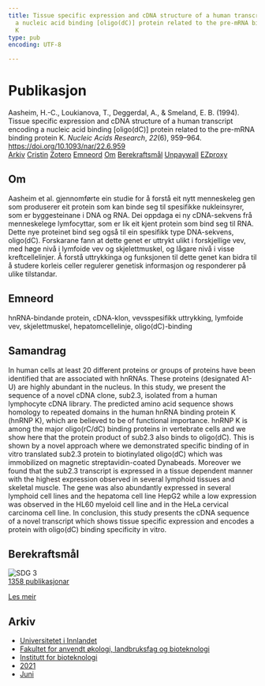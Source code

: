 ```yaml
---
title: Tissue specific expression and cDNA structure of a human transcript encoding
  a nucleic acid binding [oligo(dC)] protein related to the pre-mRNA binding protein
  K
type: pub
encoding: UTF-8

---
```

<h1>Publikasjon</h1>
<article id="csl-bib-container-TRYN9NM8" class="csl-bib-container">
  <div class="csl-bib-body"> <div class="csl-entry">Aasheim, H.-C., Loukianova, T., Deggerdal, A., &#38; Smeland, E. B. (1994). Tissue specific expression and cDNA structure of a human transcript encoding a nucleic acid binding [oligo(dC)] protein related to the pre-mRNA binding protein K. <i>Nucleic Acids Research</i>, <i>22</i>(6), 959–964. <a href="https://doi.org/10.1093/nar/22.6.959">https://doi.org/10.1093/nar/22.6.959</a></div> </div>
  <div class="csl-bib-buttons">
    <a href="#taxonomy-article-TRYN9NM8" alt="archive" class="csl-bib-button">Arkiv</a>
    <a href="https://app.cristin.no/results/show.jsf?id=1914019" alt="Cristin" class="csl-bib-button">Cristin</a>
    <a href="http://zotero.org/groups/5881554/items/TRYN9NM8" alt="Zotero" class="csl-bib-button">Zotero</a>
    <a href="#keywords-article-TRYN9NM8" alt="keywords" class="csl-bib-button">Emneord</a>
    <a href="#about-article-TRYN9NM8" alt="about_pub" class="csl-bib-button">Om</a>
    <a href="#sdg-article-TRYN9NM8" alt="sdg" class="csl-bib-button">Berekraftsmål</a>
    <a href="https://europepmc.org/articles/pmc307915?pdf=render" alt="Unpaywall" class="csl-bib-button">Unpaywall</a>
    <a href="https://europepmc.org/articles/pmc307915?pdf=render" alt="EZproxy" class="csl-bib-button">EZproxy</a>
  </div>
  <div id="csl-bib-meta-container-TRYN9NM8"></div>
</article>
<div id="csl-bib-meta-TRYN9NM8" class="csl-bib-meta">
  <article id="about-article-TRYN9NM8" class="about_pub-article">
    <h1>Om</h1>
    Aasheim et al. gjennomførte ein studie for å forstå eit nytt menneskeleg gen som produserer eit protein som kan binde seg til spesifikke nukleinsyrer, som er byggesteinane i DNA og RNA. Dei oppdaga ei ny cDNA-sekvens frå menneskelege lymfocyttar, som er lik eit kjent protein som bind seg til RNA. Dette nye proteinet bind seg også til ein spesifikk type DNA-sekvens, oligo(dC). Forskarane fann at dette genet er uttrykt ulikt i forskjellige vev, med høge nivå i lymfoide vev og skjelettmuskel, og lågare nivå i visse kreftcellelinjer. Å forstå uttrykkinga og funksjonen til dette genet kan bidra til å studere korleis celler regulerer genetisk informasjon og responderer på ulike tilstandar.
  </article>
  <article id="keywords-article-TRYN9NM8" class="keywords-article">
    <h1>Emneord</h1>
    hnRNA-bindande protein, cDNA-klon, vevsspesifikk uttrykking, lymfoide vev, skjelettmuskel, hepatomcellelinje, oligo(dC)-binding
  </article>
  <article id="abstract-article-TRYN9NM8" class="abstract-article">
    <h1>Samandrag</h1>
    In human cells at least 20 different proteins or groups of proteins have been identified that are associated with hnRNAs. These proteins (designated A1-U) are highly abundant in the nucleus. In this study, we present the sequence of a novel cDNA clone, sub2.3, isolated from a human lymphocyte cDNA library. The predicted amino acid sequence shows homology to repeated domains in the human hnRNA binding protein K (hnRNP K), which are believed to be of functional importance. hnRNP K is among the major oligo(rC/dC) binding proteins in vertebrate cells and we show here that the protein product of sub2.3 also binds to oligo(dC). This is shown by a novel approach where we demonstrated specific binding of in vitro translated sub2.3 protein to biotinylated oligo(dC) which was immobilized on magnetic streptavidin-coated Dynabeads. Moreover we found that the sub2.3 transcript is expressed in a tissue dependent manner with the highest expression observed in several lymphoid tissues and skeletal muscle. The gene was also abundantly expressed in several lymphoid cell lines and the hepatoma cell line HepG2 while a low expression was observed in the HL60 myeloid cell line and in the HeLa cervical carcinoma cell line. In conclusion, this study presents the cDNA sequence of a novel transcript which shows tissue specific expression and encodes a protein with oligo(dC) binding specificity in vitro.
  </article>
  <article id="sdg-article-TRYN9NM8" class="sdg-article">
    <h1>Berekraftsmål</h1>
    <div class="sdg-container"><div id="sdg3" class="sdg">
        <img src="{{< params subfolder >}}images/sdg/sdg03_nn.png" class="image" alt="SDG 3">
        <div class="sdg-overlay">
          <a href="{{< params subfolder >}}nn/archive/?sdg=3#archive" class="sdg-publication-count"><span>1358</span> publikasjonar</a>
          <p><a href="https://fn.no/om-fn/fns-baerekraftsmaal/god-helse-og-livskvalitet?lang=nno-NO" class="sdg-read-more">Les meir</a></p>
        </div>
      </div></div>
  </article>
  <article id="taxonomy-article-TRYN9NM8" class="taxonomy-article">
    <h1>Arkiv</h1>
    <ul>
      <li><a href="{{< params subfolder >}}nn/archive/?key=3DCRN523">Universitetet i Innlandet</a></li>
      <li><a href="{{< params subfolder >}}nn/archive/?key=T77LXH6D">Fakultet for anvendt økologi, landbruksfag og bioteknologi</a></li>
      <li><a href="{{< params subfolder >}}nn/archive/?key=VL6KDQ85">Institutt for bioteknologi</a></li>
      <li><a href="{{< params subfolder >}}nn/archive/?key=FJH75VJD">2021</a></li>
      <li><a href="{{< params subfolder >}}nn/archive/?key=WWU8EN66">Juni</a></li>
    </ul>
  </article>
</div>
